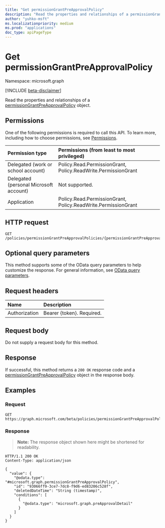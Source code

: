 ```yaml
---
title: "Get permissionGrantPreApprovalPolicy"
description: "Read the properties and relationships of a permissionGrantPreApprovalPolicy object."
author: "yuhko-msft"
ms.localizationpriority: medium
ms.prod: "applications"
doc_type: apiPageType
---
```


# Get permissionGrantPreApprovalPolicy
Namespace: microsoft.graph

[!INCLUDE [beta-disclaimer](../../includes/beta-disclaimer.md)]

Read the properties and relationships of a [permissionGrantPreApprovalPolicy](../resources/permissiongrantpreapprovalpolicy.md) object.

## Permissions
One of the following permissions is required to call this API. To learn more, including how to choose permissions, see [Permissions](/graph/permissions-reference).

|Permission type|Permissions (from least to most privileged)|
|:---|:---|
|Delegated (work or school account)|Policy.Read.PermissionGrant, Policy.ReadWrite.PermissionGrant|
|Delegated (personal Microsoft account)|Not supported.|
|Application|Policy.Read.PermissionGrant, Policy.ReadWrite.PermissionGrant|

## HTTP request

<!-- {
  "blockType": "ignored"
}
-->
``` http
GET /policies/permissionGrantPreApprovalPolicies/{permissionGrantPreApprovalPolicyId}
```

## Optional query parameters
This method supports some of the OData query parameters to help customize the response. For general information, see [OData query parameters](/graph/query-parameters).

## Request headers
|Name|Description|
|:---|:---|
|Authorization|Bearer {token}. Required.|

## Request body
Do not supply a request body for this method.

## Response

If successful, this method returns a `200 OK` response code and a [permissionGrantPreApprovalPolicy](../resources/permissiongrantpreapprovalpolicy.md) object in the response body.

## Examples

### Request
<!-- {
  "blockType": "request",
  "name": "get_permissiongrantpreapprovalpolicy"
}
-->
``` http
GET https://graph.microsoft.com/beta/policies/permissionGrantPreApprovalPolicies/{permissionGrantPreApprovalPolicyId}
```


### Response
>**Note:** The response object shown here might be shortened for readability.
<!-- {
  "blockType": "response",
  "truncated": true,
  "@odata.type": "microsoft.graph.permissionGrantPreApprovalPolicy"
}
-->
``` http
HTTP/1.1 200 OK
Content-Type: application/json

{
  "value": {
    "@odata.type": "#microsoft.graph.permissionGrantPreApprovalPolicy",
    "id": "93066ff9-3ce7-7dc8-f9d6-ed83206c528f",
    "deletedDateTime": "String (timestamp)",
    "conditions": [
      {
        "@odata.type": "microsoft.graph.preApprovalDetail"
      }
    ]
  }
}
```

